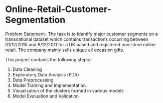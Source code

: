 # Online-Retail-Customer-Segmentation

Problem Statement- The task is to identify major customer segments on a transnational dataset which contains transactions occurring between 01/12/2010 and 9/12/2011 for a UK based and registered non-store online retail. The company mainly sells unique all occasion gifts. 

This project contains the following steps:-

1.	Data Cleaning
2.	Exploratory Data Analysis (EDA)
3.	Data Preprocessing
4.	Model Training and Implementation
5.	Visualization of the clusters formed in various models
6.	Model Evaluation and Validation
